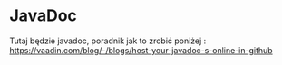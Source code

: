 # JavaDoc 
Tutaj będzie javadoc, poradnik jak to zrobić poniżej : 
https://vaadin.com/blog/-/blogs/host-your-javadoc-s-online-in-github
